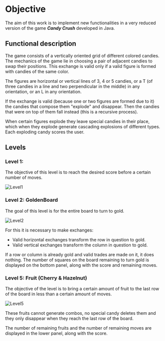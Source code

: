 # Objective

The aim of this work is to implement new functionalities in a very reduced version of the game **_Candy Crush_** developed in Java.

## Functional description

The game consists of a vertically oriented grid of different colored candies. The mechanics of the game lie in choosing a pair of adjacent candies to swap their positions. This exchange is valid only if a valid figure is formed with candies of the same color.

The figures are horizontal or vertical lines of 3, 4 or 5 candies, or a T (of three candies in a line and two perpendicular in the middle) in any orientation, or an L in any orientation.

If the exchange is valid (because one or two figures are formed due to it) the candies that compose them "explode" and disappear. Then the candies that were on top of them fall instead (this is a recursive process).

When certain figures explode they leave special candies in their place, which when they explode generate cascading explosions of different types. Each exploding candy scores the user.

## Levels

### Level 1:   
The objective of this level is to reach the desired score before a certain number of moves.

![Level1](https://media.giphy.com/media/UohbAYIuTuiztcbKpK/giphy.gif)

### Level 2: GoldenBoard
The goal of this level is for the entire board to turn to gold.

![Level2](https://media.giphy.com/media/VFgd2b8XDXeHDzqNar/giphy.gif)
 
For this it is necessary to make exchanges:
- Valid horizontal exchanges transform the row in question to gold.
- Valid vertical exchanges transform the column in question to gold.

If a row or column is already gold and valid trades are made on it, it does nothing. The number of squares on the board remaining to turn gold is displayed on the bottom panel, along with the score and remaining moves.

### Level 5: Fruit (Cherry & Hazelnut)

The objective of the level is to bring a certain amount of fruit to the last row of the board in less than a certain amount of moves.

![Level5](https://media.giphy.com/media/c5e2L8WZyDTrwJKfld/giphy.gif)

These fruits cannot generate combos, no special candy deletes them and they only disappear when they reach the last row of the board.

The number of remaining fruits and the number of remaining moves are displayed in the lower panel, along with the score.
